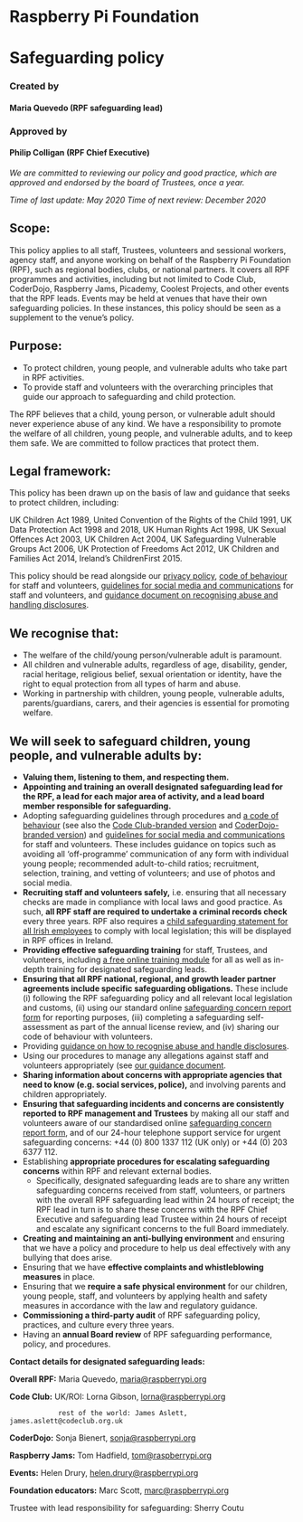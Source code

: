# Raspberry Pi Foundation
# Safeguarding policy
### Created by 
#### Maria Quevedo (RPF safeguarding lead)
### Approved by
#### Philip Colligan (RPF Chief Executive)

*We are committed to reviewing our policy and good practice, which are approved and endorsed by the board of Trustees, once a year.*

*Time of last update: May 2020*
*Time of next review: December 2020*

## Scope:

This policy applies to all staff, Trustees, volunteers and sessional workers, agency staff, and anyone working on behalf of the Raspberry Pi Foundation (RPF), such as regional bodies, clubs, or national partners. It covers all RPF programmes and activities, including but not limited to Code Club, CoderDojo, Raspberry Jams, Picademy, Coolest Projects, and other events that the RPF leads. Events may be held at venues that have their own safeguarding policies. In these instances, this policy should be seen as a supplement to the venue’s policy.

## Purpose:

- To protect children, young people, and vulnerable adults who take part in RPF activities.
- To provide staff and volunteers with the overarching principles that guide our approach to safeguarding and child protection.

The RPF believes that a child, young person, or vulnerable adult should never experience abuse of any kind. We have a responsibility to promote the welfare of all children, young people, and vulnerable adults, and to keep them safe. We are committed to follow practices that protect them.

## Legal framework:

This policy has been drawn up on the basis of law and guidance that seeks to protect children, including:

UK Children Act 1989, United Convention of the Rights of the Child 1991, UK Data Protection Act 1998 and 2018, UK Human Rights Act 1998, UK Sexual Offences Act 2003, UK Children Act 2004, UK Safeguarding Vulnerable Groups Act 2006, UK Protection of Freedoms Act 2012, UK Children and Families Act 2014, Ireland’s ChildrenFirst 2015.

This policy should be read alongside our [privacy policy](https://www.raspberrypi.org/privacy), [code of behaviour](https://www.raspberrypi.org/app/uploads/2018/12/Raspberry_Pi_Foundation-safeguarding-code_of_behaviour.pdf) for staff and volunteers, [guidelines for social media and communications](https://www.raspberrypi.org/app/uploads/2018/12/Raspberry_Pi_Foundation-safeguarding-social_media_and_communication_guidelines.pdf) for staff and volunteers, and [guidance document on recognising abuse and handling disclosures](https://www.raspberrypi.org/app/uploads/2019/01/Rasperry-Pi-Foundation-safeguarding-guidance.pdf).

## We recognise that:
- The welfare of the child/young person/vulnerable adult is paramount.
- All children and vulnerable adults, regardless of age, disability, gender, racial heritage, religious belief, sexual orientation or identity, have the right to equal protection from all types of harm and abuse.
- Working in partnership with children, young people, vulnerable adults, parents/guardians, carers, and their agencies is essential for promoting welfare.

## We will seek to safeguard children, young people, and vulnerable adults by:
- **Valuing them, listening to them, and respecting them.**
- **Appointing and training an overall designated safeguarding lead for the RPF,  a lead for each major area of activity, and a lead board member responsible for safeguarding.**
- Adopting safeguarding guidelines through procedures and [a code of behaviour](https://www.raspberrypi.org/app/uploads/2018/12/Raspberry_Pi_Foundation-safeguarding-code_of_behaviour.pdf) (see also the [Code Club-branded version](https://s3-eu-west-1.amazonaws.com/downloads.codeclub.org.uk/CodeClubSafeguardingBehaviourGuide.pdf) and [CoderDojo-branded version](https://help.coderdojo.com/hc/en-us/articles/115004165663-Code-of-Behaviour-volunteers)) and [guidelines for social media and communications](https://www.raspberrypi.org/app/uploads/2018/12/Raspberry_Pi_Foundation-safeguarding-social_media_and_communication_guidelines.pdf) for staff and volunteers. These includes guidance on topics such as avoiding all ‘off-programme’ communication of any form with individual young people; recommended adult-to-child ratios; recruitment, selection, training, and vetting of volunteers; and use of photos and social media.
- **Recruiting staff and volunteers safely,** i.e. ensuring that all necessary checks are made in compliance with local laws and good practice. As such, **all RPF staff are required to undertake a criminal records check** every three years. RPF also requires a [child safeguarding statement for all Irish employees](https://urldefense.proofpoint.com/v2/url?u=https-3A__www.tusla.ie_children-2Dfirst_organisations_what-2Dis-2Da-2Dchild-2Dsafeguarding-2Dstatement_&d=DwMFaQ&c=DpyQ_ftY536pf7wCBQXXU58xADDRY77THQzJu1OmzOo&r=f2N0aLGNSAmNHeTS3LR4VAlgz1yYjN6iEeDhYR2xUqg&m=jk1UJH5mjTOqPPxznCUbsx9FyTUyqUlT69ll2K2jLPI&s=SgPYyhciIm5jdiMT7uD5IOF1X7-dC_37Q_IXNYtRGwg&e=) to comply with local legislation; this will be displayed in RPF offices in Ireland.
- **Providing effective safeguarding training** for staff, Trustees, and volunteers, including [a free online training module](https://raspberrypifoundation.learnupon.com/users/sign_in?next=%2Fdashboard) for all as well as in-depth training for designated safeguarding leads.
- **Ensuring that all RPF national, regional, and growth leader partner agreements include specific safeguarding obligations.** These include (i) following the RPF safeguarding policy and all relevant local legislation and customs, (ii) using our standard online [safeguarding concern report form](https://forms.raspberrypi.org/safeguarding/) for reporting purposes, (iii) completing a safeguarding self-assessment as part of the annual license review, and (iv) sharing our code of behaviour with volunteers.
- Providing [guidance on how to recognise abuse and handle disclosures](https://www.raspberrypi.org/app/uploads/2019/01/Rasperry-Pi-Foundation-safeguarding-guidance.pdf).
- Using our procedures to manage any allegations against staff and volunteers appropriately (see [our guidance document](https://www.raspberrypi.org/app/uploads/2019/01/Rasperry-Pi-Foundation-safeguarding-guidance.pdf).
- **Sharing information about concerns with appropriate agencies that need to know (e.g. social services, police),** and involving parents and children appropriately.
- **Ensuring that safeguarding incidents and concerns are consistently reported to RPF management and Trustees** by making all our staff and volunteers aware of our standardised online [safeguarding concern report form](https://forms.raspberrypi.org/safeguarding/), and of our 24-hour telephone support service for urgent safeguarding concerns: +44 (0) 800 1337 112 (UK only) or +44 (0) 203 6377 112.
-  Establishing **appropriate procedures for escalating safeguarding concerns** within RPF and relevant external bodies.
   -  Specifically, designated safeguarding leads are to share any written safeguarding concerns received from staff, volunteers, or partners with the overall RPF safeguarding lead within 24 hours of receipt; the RPF lead in turn is to share these concerns with the RPF Chief Executive and safeguarding lead Trustee within 24 hours of receipt and escalate any significant concerns to the full Board immediately.
- **Creating and maintaining an anti-bullying environment** and ensuring that we have a policy and procedure to help us deal effectively with any bullying that does arise.
- Ensuring that we have **effective complaints and whistleblowing measures** in place.
- Ensuring that we **require a safe physical environment** for our children, young people, staff, and volunteers by applying health and safety measures in accordance with the law and regulatory guidance.
- **Commissioning a third-party audit** of RPF safeguarding policy, practices, and culture every three years.
- Having  an **annual Board review** of RPF safeguarding performance, policy, and procedures.

**Contact details for designated safeguarding leads:** 

**Overall RPF:** Maria Quevedo, maria@raspberrypi.org

**Code Club:**  UK/ROI: Lorna Gibson, lorna@raspberrypi.org 

                rest of the world: James Aslett, james.aslett@codeclub.org.uk

**CoderDojo:** Sonja Bienert, sonja@raspberrypi.org

**Raspberry Jams:** Tom Hadfield, tom@raspberrypi.org

**Events:** Helen Drury, helen.drury@raspberrypi.org

**Foundation educators:** Marc Scott, marc@raspberrypi.org

Trustee with lead responsibility for safeguarding: Sherry Coutu
